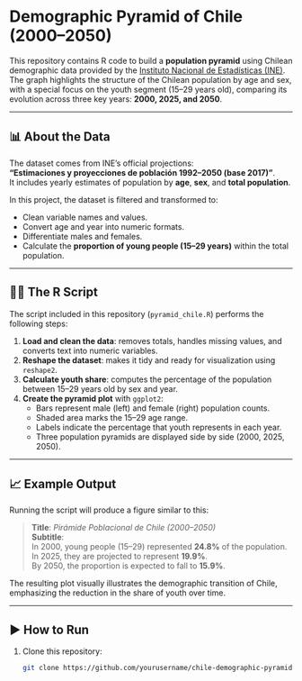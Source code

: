 # Demographic Pyramid of Chile (2000–2050)

This repository contains R code to build a **population pyramid** using Chilean demographic data provided by the [Instituto Nacional de Estadísticas (INE)](https://www.ine.gob.cl/estadisticas/sociales/demografia-y-vitales/proyecciones-de-poblacion).  
The graph highlights the structure of the Chilean population by age and sex, with a special focus on the youth segment (15–29 years old), comparing its evolution across three key years: **2000, 2025, and 2050**.

---

## 📊 About the Data
The dataset comes from INE’s official projections:  
**“Estimaciones y proyecciones de población 1992–2050 (base 2017)”**.  
It includes yearly estimates of population by **age**, **sex**, and **total population**.

In this project, the dataset is filtered and transformed to:
- Clean variable names and values.
- Convert age and year into numeric formats.
- Differentiate males and females.
- Calculate the **proportion of young people (15–29 years)** within the total population.

---

## 🧑‍💻 The R Script
The script included in this repository (`pyramid_chile.R`) performs the following steps:
1. **Load and clean the data**: removes totals, handles missing values, and converts text into numeric variables.
2. **Reshape the dataset**: makes it tidy and ready for visualization using `reshape2`.
3. **Calculate youth share**: computes the percentage of the population between 15–29 years old by sex and year.
4. **Create the pyramid plot** with `ggplot2`:
   - Bars represent male (left) and female (right) population counts.
   - Shaded area marks the 15–29 age range.
   - Labels indicate the percentage that youth represents in each year.
   - Three population pyramids are displayed side by side (2000, 2025, 2050).

---

## 📈 Example Output
Running the script will produce a figure similar to this:

> **Title**: *Pirámide Poblacional de Chile (2000–2050)*  
> **Subtitle**:  
> In 2000, young people (15–29) represented **24.8%** of the population.  
> In 2025, they are projected to represent **19.9%**.  
> By 2050, the proportion is expected to fall to **15.9%**.

The resulting plot visually illustrates the demographic transition of Chile, emphasizing the reduction in the share of youth over time.

---

## ▶️ How to Run
1. Clone this repository:
   ```bash
   git clone https://github.com/yourusername/chile-demographic-pyramid.git
